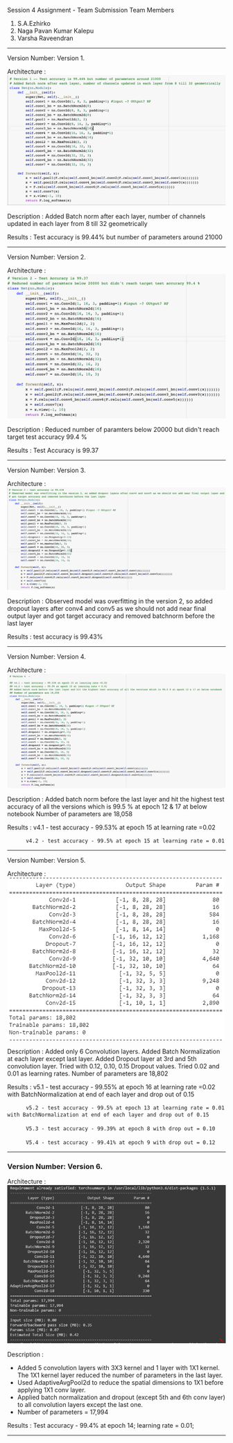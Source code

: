 Session 4 Assignment - Team Submission
Team Members
1. S.A.Ezhirko
2. Naga Pavan Kumar Kalepu
3. Varsha Raveendran
**********************************************************************************************************************
Version Number: Version 1.

Architecture : ![](Images/version1.png)   

Description : Added Batch norm after each layer, number of channels updated in each layer from 8 till 32 geometrically

Results : Test accuracy is 99.44% but number of parameters around 21000

**********************************************************************************************************************
Version Number: Version 2.

Architecture : ![](Images/version2.png)   

Description : Reduced number of paramters below 20000 but didn't reach target test accuracy 99.4 %

Results : Test Accuracy is 99.37

**********************************************************************************************************************
Version Number: Version 3.

Architecture : ![](Images/version3.png)   

Description : Observed model was overfitting in the version 2, so added dropout layers after conv4 and conv5 as we should not add near final output layer and got target accuracy and removed batchnorm before the last layer

Results : test accuracy is 99.43%

**********************************************************************************************************************
Version Number: Version 4.

Architecture : ![](Images/version4.png)   

Description : Added batch norm before the last layer and hit the highest test accuracy of all the versions which is 99.5 % at epoch 12 & 17 at below notebook
Number of parameters are 18,058

Results : v4.1 - test accuracy - 99.53% at epoch 15 at learning rate =0.02

          v4.2 - test accuracy - 99.5% at epoch 15 at learning rate = 0.01
**********************************************************************************************************************
Version Number: Version 5.

Architecture : ![](Images/Version5.png)   

Description : Added only 6 Convolution layers. Added Batch Normalization at each layer except last layer. Added Dropout layer at 3rd and 5th convolution layer. Tried with 0.12, 0.10, 0.15 Dropout values. Tried 0.02 and 0.01 as learning rates.
Number of parameters are 18,802 

Results : v5.1 - test accuracy - 99.55% at epoch 16 at learning rate =0.02 with BatchNormalization at end of each layer and drop out of 0.15

          v5.2 - test accuracy - 99.5% at epoch 13 at learning rate = 0.01 with BatchNormalization at end of each layer and drop out of 0.15
          
          V5.3 - test accuracy - 99.39% at epoch 8 with drop out = 0.10
          
          V5.4 - test accuracy - 99.41% at epoch 9 with drop out = 0.12
**********************************************************************************************************************
### Version Number: Version 6.

Architecture : ![](Images/Version6.png)   

Description : <br>
* Added 5 convolution layers with 3X3 kernel and 1 layer with 1X1 kernel. The 1X1 kernel layer reduced the number of parameters in the last layer. 
* Used AdaptiveAvgPool2d to reduce the spatial dimensions to 1X1 before applying 1X1 conv layer. 
* Applied batch normalization and dropout (except 5th and 6th conv layer) to all convolution layers except the last one.
* Number of parameters = 17,994

Results : Test accuracy - 99.4% at epoch 14; learning rate = 0.01; 
**********************************************************************************************************************
